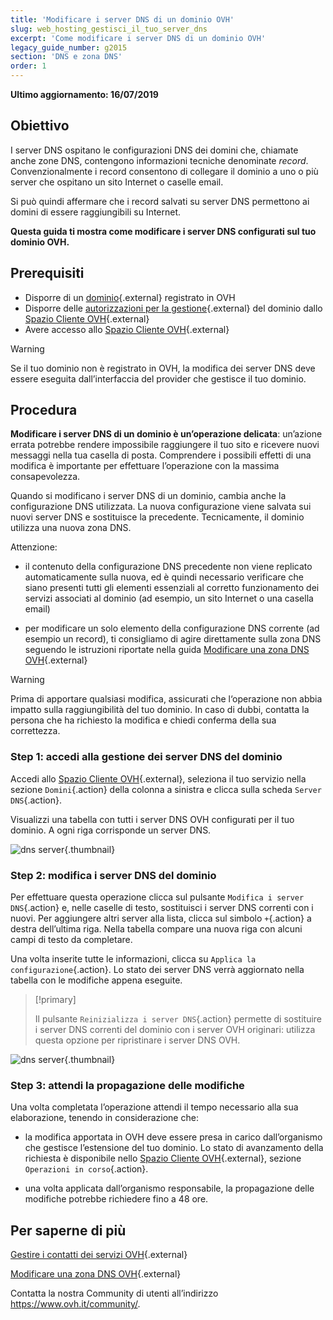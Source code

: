 ```yaml
---
title: 'Modificare i server DNS di un dominio OVH'
slug: web_hosting_gestisci_il_tuo_server_dns
excerpt: 'Come modificare i server DNS di un dominio OVH'
legacy_guide_number: g2015
section: 'DNS e zona DNS'
order: 1
---
```


**Ultimo aggiornamento: 16/07/2019**

## Obiettivo

I server DNS ospitano le configurazioni DNS dei domini che, chiamate anche zone DNS, contengono informazioni tecniche denominate _record_. Convenzionalmente i record consentono di collegare il dominio a uno o più server che ospitano un sito Internet o caselle email.

Si può quindi affermare che i record salvati su server DNS permettono ai domini di essere raggiungibili su Internet.

**Questa guida ti mostra come modificare i server DNS configurati sul tuo dominio OVH.**

## Prerequisiti

- Disporre di un [dominio](https://www.ovh.it/domini/){.external} registrato in OVH
- Disporre delle [autorizzazioni per la gestione](https://docs.ovh.com/it/customer/gestisci_i_tuoi_contatti/){.external} del dominio dallo [Spazio Cliente OVH](https://www.ovh.com/auth/?action=gotomanager){.external}
- Avere accesso allo [Spazio Cliente OVH](https://www.ovh.com/auth/?action=gotomanager){.external}

> [!warning]
>
> Se il tuo dominio non è registrato in OVH, la modifica dei server DNS deve essere eseguita dall’interfaccia del provider che gestisce il tuo dominio.
>

## Procedura

**Modificare i server DNS di un dominio è un’operazione delicata**: un’azione errata potrebbe rendere impossibile raggiungere il tuo sito e ricevere nuovi messaggi nella tua casella di posta. Comprendere i possibili effetti di una modifica è importante per effettuare l’operazione con la massima consapevolezza.  

Quando si modificano i server DNS di un dominio, cambia anche la configurazione DNS utilizzata. La nuova configurazione viene salvata sui nuovi server DNS e sostituisce la precedente. Tecnicamente, il dominio utilizza una nuova zona DNS.

Attenzione:

- il contenuto della configurazione DNS precedente non viene replicato automaticamente sulla nuova, ed è quindi necessario verificare che siano presenti tutti gli elementi essenziali al corretto funzionamento dei servizi associati al dominio (ad esempio, un sito Internet o una casella email)

- per modificare un solo elemento della configurazione DNS corrente (ad esempio un record), ti consigliamo di agire direttamente sulla zona DNS seguendo le istruzioni riportate nella guida [Modificare una zona DNS OVH](https://docs.ovh.com/it/domains/web_hosting_modifica_la_tua_zona_dns/){.external}

> [!warning]
>
> Prima di apportare qualsiasi modifica, assicurati che l‘operazione non abbia impatto sulla raggiungibilità del tuo dominio. In caso di dubbi, contatta la persona che ha richiesto la modifica e chiedi conferma della sua correttezza.
>

### Step 1: accedi alla gestione dei server DNS del dominio

Accedi allo [Spazio Cliente OVH](https://www.ovh.com/auth/?action=gotomanager){.external}, seleziona il tuo servizio nella sezione `Domini`{.action} della colonna a sinistra e clicca sulla scheda `Server DNS`{.action}.

Visualizzi una tabella con tutti i server DNS OVH configurati per il tuo dominio. A ogni riga corrisponde un server DNS. 

![dns server](images/edit-dns-server-ovh-step1.png){.thumbnail}

### Step 2: modifica i server DNS del dominio

Per effettuare questa operazione clicca sul pulsante `Modifica i server DNS`{.action} e, nelle caselle di testo, sostituisci i server DNS correnti con i nuovi. Per aggiungere altri server alla lista, clicca sul simbolo `+`{.action} a destra dell’ultima riga. Nella tabella compare una nuova riga con alcuni campi di testo da completare.

Una volta inserite tutte le informazioni, clicca su `Applica la configurazione`{.action}. Lo stato dei server DNS verrà aggiornato nella tabella con le modifiche appena eseguite.

> [!primary]
>
> Il pulsante `Reinizializza i server DNS`{.action} permette di sostituire i server DNS correnti del dominio con i server OVH originari: utilizza questa opzione per ripristinare i server DNS OVH.  
>

![dns server](images/edit-dns-server-ovh-step2.png){.thumbnail}

### Step 3: attendi la propagazione delle modifiche

Una volta completata l’operazione attendi il tempo necessario alla sua elaborazione, tenendo in considerazione che: 

- la modifica apportata in OVH deve essere presa in carico dall’organismo che gestisce l’estensione del tuo dominio. Lo stato di avanzamento della richiesta è disponibile nello [Spazio Cliente OVH](https://www.ovh.com/auth/?action=gotomanager){.external}, sezione `Operazioni in corso`{.action}.

- una volta applicata dall’organismo responsabile, la propagazione delle modifiche potrebbe richiedere fino a 48 ore.

## Per saperne di più

[Gestire i contatti dei servizi OVH](https://docs.ovh.com/it/customer/gestisci_i_tuoi_contatti/){.external}

[Modificare una zona DNS OVH](https://docs.ovh.com/it/domains/web_hosting_modifica_la_tua_zona_dns/){.external}

Contatta la nostra Community di utenti all’indirizzo <https://www.ovh.it/community/>.
